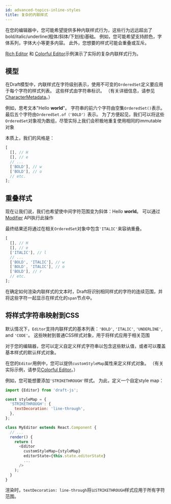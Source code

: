 ```yaml
---
id: advanced-topics-inline-styles
title: 复杂的内联样式
---
```


在您的编辑器中，您可能希望提供多种内联样式行为，这些行为远远超出了bold/italic/underline(粗体/斜体/下划线)基础。
例如，您可能希望支持颜色，字体系列，字体大小等更多内容。
此外，您想要的样式可能会重叠或互斥。

[Rich Editor](http://github.com/facebook/draft-js/tree/master/examples/draft-0-10-0/rich) 和
[Colorful Editor](http://github.com/facebook/draft-js/tree/master/examples/draft-0-10-0/color)示例演示了实际的复杂内联样式行为。

## 模型

在Draft模型中，内联样式在字符级别表示，使用不可变的`OrderedSet`定义要应用于每个字符的样式列表。
这些样式由字符串标识。
（有关详细信息，请参见[CharacterMetadata](/docs/api-reference-character-metadata)。）

例如，思考文本"Hello **world**"。
字符串的前六个字符由空集`OrderedSet()`表示。
最后五个字符由`OrderedSet.of（'BOLD'）`表示。
为了方便起见，我们可以将这些`OrderedSet`对象视为数组，尽管实际上我们会积极地重复使用相同的immutable对象

本质上，我们的风格是：

```js
[
  [], // H
  [], // e
  // ...
  ['BOLD'], // w
  ['BOLD'], // o
  // etc.
];
```

## 重叠样式

现在让我们说，我们也希望使中间字符范围变为斜体：He*llo* ***wo*rld**。
可以通过[Modifier](/docs/api-reference-modifier) API执行此操作

最终结果还将通过在相关`OrderedSet`对象中包含`'ITALIC'`来容纳重叠。

```js
[
  [], // H
  [], // e
  ['ITALIC'], // l
  // ...
  ['BOLD', 'ITALIC'], // w
  ['BOLD', 'ITALIC'], // o
  ['BOLD'], // r
  // etc.
];
```

在确定如何渲染内联样式的文本时，Draft将识别相同样式的字符的连续范围，并将这些字符一起显示在样式化的`span`节点中。

## 将样式字符串映射到CSS

默认情况下，`Editor`支持内联样式的基本列表：`'BOLD'`, `'ITALIC'`, `'UNDERLINE'`, and `'CODE'`。
这些映射到普通CSS样式对象，用于将样式应用于相关范围

对于您的编辑器，您可以定义自定义样式字符串以包含这些默认值，或者可以覆盖基本样式的默认样式对象。

在您的`Editor`用例中，您可以提供`customStyleMap`属性来定义样式对象。
（有关实际示例，请参见[Colorful Editor](http://github.com/facebook/draft-js/tree/master/examples/draft-0-10-0/color)。）

例如，您可能想要添加`'STRIKETHROUGH'`样式。
为此，定义一个自定style map：

```js
import {Editor} from 'draft-js';

const styleMap = {
  'STRIKETHROUGH': {
    textDecoration: 'line-through',
  },
};

class MyEditor extends React.Component {
  // ...
  render() {
    return (
      <Editor
        customStyleMap={styleMap}
        editorState={this.state.editorState}
        ...
      />
    );
  }
}
```

渲染时，`textDecoration: line-through`将`以STRIKETHROUGH`样式应用于所有字符范围。


